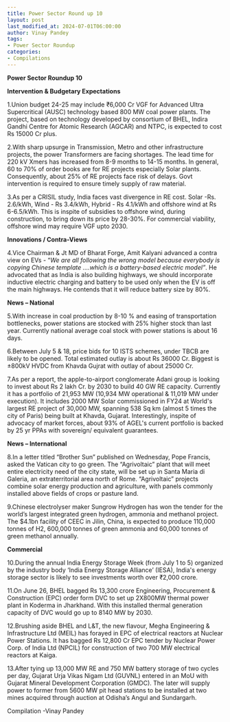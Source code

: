 ```yaml
---
title: Power Sector Round up 10
layout: post
last_modified_at: 2024-07-01T06:00:00
author: Vinay Pandey
tags:
- Power Sector Roundup
categories:
- Compilations
---
```

**Power Sector Roundup 10**

**Intervention & Budgetary Expectations**

1.Union budget 24-25 may include ₹6,000 Cr VGF for Advanced Ultra Supercritical (AUSC) technology based 800 MW coal power plants. The project, based on technology developed by consortium of BHEL, Indira Gandhi Centre for Atomic Research (AGCAR) and NTPC, is expected to cost Rs 15000 Cr plus. 

2.With sharp upsurge in Transmission, Metro and other infrastructure projects, the power Transformers are facing shortages. The lead time for 220 kV Xmers has increased from 8-9 months to 14-15 months. In general, 60 to 70% of order books are for RE projects especially Solar plants. Consequently, about 25% of RE projects face risk of delays. Govt intervention is required to ensure timely supply of raw material.

3.As per a CRISIL study, India faces vast divergence in RE cost. Solar -Rs. 2.6/kWh, Wind - Rs 3.4/kWh, Hybrid - Rs 4.1/kWh and offshore wind at Rs 6-6.5/kWh. This is inspite of  subsidies to offshore wind, during construction, to bring down its price by 28-30%.  For commercial viability, offshore wind may require VGF upto 2030. 

**Innovations / Contra-Views**

4.Vice Chairman & Jt MD of Bharat Forge, Amit Kalyani advanced a contra view on EVs - “_We are all following the wrong model because everybody is copying Chinese template ….which is a battery-based electric model”_. He advocated that as India is also building highways, we should incorporate inductive electric charging and battery to be used only when the EV is off the main highways. He contends that it will reduce battery size by 80%. 

**News – National**

5.With increase in coal production by 8-10 % and easing of transportation bottlenecks, power stations are stocked with 25% higher stock than last year. Currently national average coal stock with power stations is about 16 days.

6.Between July 5 & 18, price bids for 10 ISTS schemes, under TBCB are likely to be opened. Total estimated outlay is about Rs 36000 Cr. Biggest is ±800kV HVDC from Khavda Gujrat with outlay of about 25000 Cr.

7.As per a report, the apple-to-airport conglomerate Adani group is looking to invest about Rs 2 lakh Cr. by 2030 to build 40 GW RE capacity. Currently it has a portfolio of 21,953 MW (10,934 MW operational & 11,019 MW under execution). It includes 2000 MW Solar commissioned in FY24 at World's largest RE project of 30,000 MW, spanning 538 Sq km (almost 5 times the city of Paris) being built at Khavda, Gujarat. Interestingly, inspite of advocacy of market forces, about 93% of AGEL's current portfolio is backed by 25 yr PPAs with sovereign/ equivalent guarantees.

**News – International**

8.In a letter titled “Brother Sun” published on Wednesday, Pope Francis, asked the Vatican city to go green. The “Agrivoltaic” plant that will meet entire electricity need of the city state, will be set up in Santa Maria di Galeria, an extraterritorial area north of Rome. “Agrivoltaic” projects combine solar energy production and agriculture, with panels commonly installed above fields of crops or pasture land.

9.Chinese electrolyser maker Sungrow Hydrogen has won the tender for the world’s largest integrated green hydrogen, ammonia and methanol project. The $4.1bn facility of CEEC in Jilin, China, is expected to produce 110,000 tonnes of H2, 600,000 tonnes of green ammonia and 60,000 tonnes of green methanol annually.

**Commercial**

10.During the annual India Energy Storage Week (from July 1 to 5) organized by the industry body ‘India Energy Storage Alliance’ (IESA), India's energy storage sector is likely to see investments worth over ₹2,000 crore.

11.On June 26, BHEL bagged Rs 13,300 crore Engineering, Procurement & Construction (EPC) order form DVC to set up 2X800MW thermal power plant in Koderma in Jharkhand. With this installed thermal generation capacity of DVC would go up to 8140 MW by 2030.

12.Brushing aside BHEL and L&T, the new flavour, Megha Engineering & Infrastructure Ltd (MEIL) has forayed in EPC of electrical reactors at Nuclear Power Stations. It has bagged Rs 12,800 Cr EPC tender by Nuclear Power Corp. of India Ltd (NPCIL) for construction of two 700 MW electrical reactors at Kaiga.

13.After tying up 13,000 MW RE and 750 MW battery storage of two cycles per day, Gujarat Urja Vikas Nigam Ltd (GUVNL) entered in an MoU with Gujarat Mineral Development Corporation (GMDC). The later will supply power to former from 5600 MW pit head stations to be installed at two mines acquired through auction at Odisha’s Angul and Sundargarh.

Compilation -Vinay Pandey
